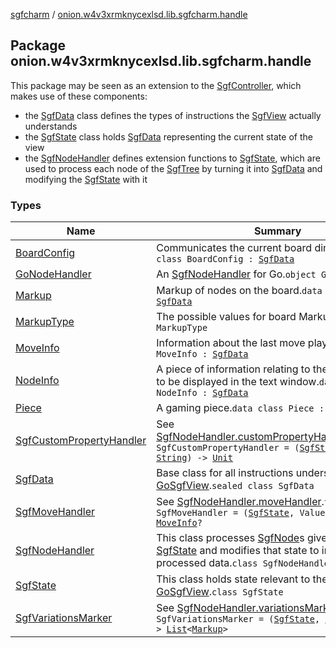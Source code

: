 [sgfcharm](../index.md) / [onion.w4v3xrmknycexlsd.lib.sgfcharm.handle](./index.md)

## Package onion.w4v3xrmknycexlsd.lib.sgfcharm.handle

This package may be seen as an extension to the [SgfController](../onion.w4v3xrmknycexlsd.lib.sgfcharm/-sgf-controller/index.md), which makes use of these components:

* the [SgfData](-sgf-data.md) class defines the types of instructions the [SgfView](../onion.w4v3xrmknycexlsd.lib.sgfcharm.view/-sgf-view/index.md) actually understands
* the [SgfState](-sgf-state/index.md) class holds [SgfData](-sgf-data.md) representing the current state of the view
* the [SgfNodeHandler](-sgf-node-handler/index.md) defines extension functions to [SgfState](-sgf-state/index.md), which are used to process
each node of the [SgfTree](../onion.w4v3xrmknycexlsd.lib.sgfcharm.parse/-sgf-tree/index.md) by turning it into [SgfData](-sgf-data.md) and modifying the [SgfState](-sgf-state/index.md) with it

### Types

| Name | Summary |
|---|---|
| [BoardConfig](-board-config/index.md) | Communicates the current board dimensions.`data class BoardConfig : `[`SgfData`](-sgf-data.md) |
| [GoNodeHandler](-go-node-handler/index.md) | An [SgfNodeHandler](-sgf-node-handler/index.md) for Go.`object GoNodeHandler` |
| [Markup](-markup/index.md) | Markup of nodes on the board.`data class Markup : `[`SgfData`](-sgf-data.md) |
| [MarkupType](-markup-type/index.md) | The possible values for board Markup.`enum class MarkupType` |
| [MoveInfo](-move-info/index.md) | Information about the last move played.`data class MoveInfo : `[`SgfData`](-sgf-data.md) |
| [NodeInfo](-node-info/index.md) | A piece of information relating to the current node to be displayed in the text window.`data class NodeInfo : `[`SgfData`](-sgf-data.md) |
| [Piece](-piece/index.md) | A gaming piece.`data class Piece : `[`SgfData`](-sgf-data.md) |
| [SgfCustomPropertyHandler](-sgf-custom-property-handler.md) | See [SgfNodeHandler.customPropertyHandler](-sgf-node-handler/custom-property-handler.md).`typealias SgfCustomPropertyHandler = (`[`SgfState`](-sgf-state/index.md)`, `[`String`](https://kotlinlang.org/api/latest/jvm/stdlib/kotlin/-string/index.html)`, `[`String`](https://kotlinlang.org/api/latest/jvm/stdlib/kotlin/-string/index.html)`) -> `[`Unit`](https://kotlinlang.org/api/latest/jvm/stdlib/kotlin/-unit/index.html) |
| [SgfData](-sgf-data.md) | Base class for all instructions understandable by [GoSgfView](../onion.w4v3xrmknycexlsd.lib.sgfcharm.view/-go-sgf-view/index.md).`sealed class SgfData` |
| [SgfMoveHandler](-sgf-move-handler.md) | See [SgfNodeHandler.moveHandler](-sgf-node-handler/move-handler.md).`typealias SgfMoveHandler = (`[`SgfState`](-sgf-state/index.md)`, Value, Move) -> `[`MoveInfo`](-move-info/index.md)`?` |
| [SgfNodeHandler](-sgf-node-handler/index.md) | This class processes [SgfNode](../onion.w4v3xrmknycexlsd.lib.sgfcharm.parse/-sgf-node.md)s given the current [SgfState](-sgf-state/index.md) and modifies that state to include the processed data.`class SgfNodeHandler` |
| [SgfState](-sgf-state/index.md) | This class holds state relevant to the [GoSgfView](../onion.w4v3xrmknycexlsd.lib.sgfcharm.view/-go-sgf-view/index.md).`class SgfState` |
| [SgfVariationsMarker](-sgf-variations-marker.md) | See [SgfNodeHandler.variationsMarker](-sgf-node-handler/variations-marker.md).`typealias SgfVariationsMarker = (`[`SgfState`](-sgf-state/index.md)`, `[`List`](https://kotlinlang.org/api/latest/jvm/stdlib/kotlin.collections/-list/index.html)`<Move?>) -> `[`List`](https://kotlinlang.org/api/latest/jvm/stdlib/kotlin.collections/-list/index.html)`<`[`Markup`](-markup/index.md)`>` |

